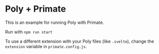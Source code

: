 # Poly + Primate

This is an example for running Poly with Primate.

Run with `npm run start`

To use a different extension with your Poly files (like `.svelte`), change the
`extension` variable in `primate.config.js`.
